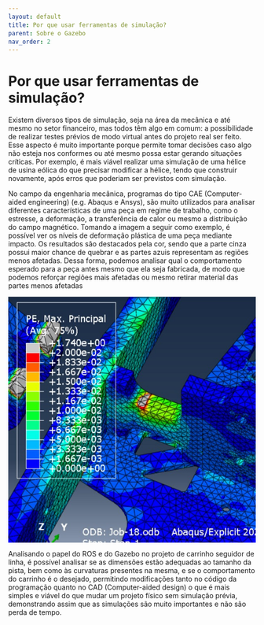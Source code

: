 ```yaml
---
layout: default
title: Por que usar ferramentas de simulação?
parent: Sobre o Gazebo
nav_order: 2
---
```


# **Por que usar ferramentas de simulação?**

Existem diversos tipos de simulação, seja na área da mecânica e até mesmo no setor financeiro, mas todos têm algo em comum: a possibilidade de realizar testes prévios de modo virtual antes do projeto real ser feito. Esse aspecto é muito importante porque permite tomar decisões caso algo não esteja nos conformes ou até mesmo possa estar gerando situações críticas. Por exemplo, é mais viável realizar uma simulação de uma hélice de usina eólica do que precisar modificar a hélice, tendo que construir novamente, após erros que poderiam ser previstos com simulação.

No campo da engenharia mecânica, programas do tipo CAE (Computer-aided engineering) (e.g. Abaqus e Ansys), são muito utilizados para analisar diferentes características de uma peça em regime de trabalho, como o estresse, a deformação, a transferência de calor ou mesmo a distribuição do campo magnético.
Tomando a imagem a seguir como exemplo, é possível ver os níveis de deformação plástica de uma peça mediante impacto. Os resultados são destacados pela cor, sendo que a parte cinza possui maior chance de quebrar e as partes azuis representam as regiões menos afetadas. Dessa forma, podemos analisar qual o comportamento esperado para a peça antes mesmo que ela seja fabricada, de modo que podemos reforçar regiões mais afetadas ou mesmo retirar material das partes menos afetadas
 
<img src="../assets/img/ROSGazebo/simulation_tools_example.jpeg" alt="Simulation_example" height="500" width="auto" style ="margin:auto; display:block">

Analisando o papel do ROS e do Gazebo no projeto de carrinho seguidor de linha, é possível analisar se as dimensões estão adequadas ao tamanho da pista, bem como às curvaturas presentes na mesma, e se o comportamento do carrinho é o desejado, permitindo modificações tanto no código da programação quanto no CAD (Computer-aided design) o que é mais simples e viável do que mudar um projeto físico sem simulação prévia, demonstrando assim que as simulações são muito importantes e não são perda de tempo.
